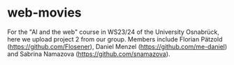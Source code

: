 # web-movies

For the "AI and the web" course in WS23/24 of the University Osnabrück, here we upload project 2 from our group. Members include Florian Pätzold (https://github.com/Flosener), Daniel Menzel (https://github.com/me-daniel) and Sabrina Namazova (https://github.com/snamazova).
